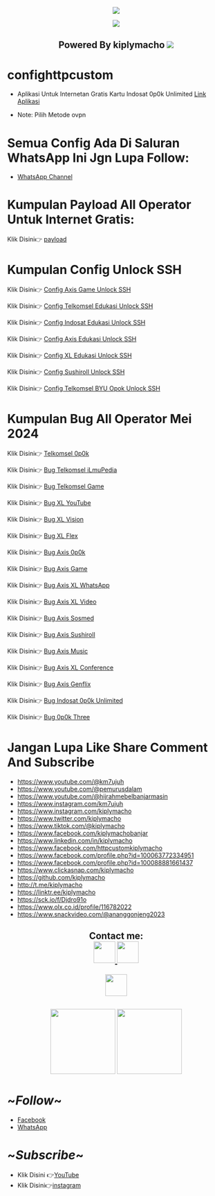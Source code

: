 <p align="center">
<img src="https://readme-typing-svg.herokuapp.com?color=%2336BCF7&center=true&vCenter=true&lines=Channel+YouTube+@km7ujuh" />
</p>

<p align="center">
<img src="https://readme-typing-svg.herokuapp.com?color=%2336BCF7&center=true&vCenter=true&lines=K+I+P+L+Y+M+A+C+H+O" />
</p>

<h2 align="center">
Powered By kiplymacho
<img src="https://img.shields.io/badge/Version-1.0.0-blue.svg"></h2>

# confighttpcustom
- Aplikasi Untuk Internetan Gratis Kartu Indosat 0p0k Unlimited
 [Link Aplikasi](https://sfile.mobi/7SMATlKVVem)

- Note:
Pilih Metode ovpn

# Semua Config Ada Di Saluran WhatsApp Ini Jgn Lupa Follow:
- [WhatsApp Channel](https://whatsapp.com/channel/0029VaaFkqtGU3BSf6gTnj2s)

# Kumpulan Payload All Operator Untuk Internet Gratis:
Klik Disini👉
[payload](https://sfile.mobi/80aBinxFscu)

# Kumpulan Config Unlock SSH

Klik Disini👉
[Config Axis Game Unlock SSH](https://youtu.be/9TITdO2-UfU)

Klik Disini👉
[Config Telkomsel Edukasi Unlock SSH](https://youtu.be/OQJfKepO4hU)

Klik Disini👉
[Config Indosat Edukasi Unlock SSH](https://youtu.be/HBC9i9z75QA)

Klik Disini👉
[Config Axis Edukasi Unlock SSH](https://youtu.be/d6chn5vTzZE)

Klik Disini👉
[Config XL Edukasi Unlock SSH](https://youtu.be/ljJVO5bPtYg)

Klik Disini👉
[Config Sushiroll Unlock SSH](https://youtu.be/R-rBfhBbm1M)

Klik Disini👉
[Config Telkomsel BYU Opok Unlock SSH](https://youtu.be/u8Y9cLIhTLs)

# Kumpulan Bug All Operator Mei 2024

Klik Disini👉
[Telkomsel 0p0k](https://sfile.mobi/bsoBOcDQqs7)

Klik Disini👉
[Bug Telkomsel iLmuPedia](https://sfile.mobi/1zgwntqWziZ)

Klik Disini👉
[Bug Telkomsel Game](https://sfile.mobi/aK4BrQxzTaX)

Klik Disini👉
[Bug XL YouTube](https://sfile.mobi/5CqyCF0fXqN)

Klik Disini👉
[Bug XL Vision](https://sfile.mobi/4MIyahZ5Uc9)

Klik Disini👉
[Bug XL Flex](https://sfile.mobi/6zwz9Ox0EEE)

Klik Disini👉
[Bug Axis 0p0k](https://sfile.mobi/9UmB4A4oiQD)

Klik Disini👉
[Bug Axis Game](https://sfile.mobi/87yA4aWGEoD)

Klik Disini👉
[Bug Axis XL WhatsApp](https://sfile.mobi/3tsxrXpcWsI)

Klik Disini👉
[Bug Axis XL Video](https://sfile.mobi/9FAASyeBgII)

Klik Disini👉
[Bug Axis Sosmed](https://sfile.mobi/2oYwS8lXnqh)

Klik Disini👉
[Bug Axis Sushiroll](https://sfile.mobi/734zt7u8daF)

Klik Disini👉
[Bug Axis Music](https://sfile.mobi/aCGBqAl8S4r)

Klik Disini👉
[Bug Axis XL Conference](https://sfile.mobi/7hQzAKqYHCw)

Klik Disini👉
[Bug Axis Genflix](https://sfile.mobi/8tIAfSK5R6g)

Klik Disini👉
[Bug Indosat 0p0k Unlimited](https://sfile.mobi/4qym6uHsreO)

Klik Disini👉
[Bug 0p0k Three](https://sfile.mobi/7pezDASeycJ)

# Jangan Lupa Like Share Comment And Subscribe
- https://www.youtube.com/@km7ujuh
- https://www.youtube.com/@pemurusdalam
- https://www.youtube.com/@hijrahmebelbanjarmasin
- https://www.instagram.com/km7ujuh
- https://www.instagram.com/kiplymacho
- https://www.twitter.com/kiplymacho
- https://www.tiktok.com/@kiplymacho
- https://www.facebook.com/kiplymachobanjar
- https://www.linkedin.com/in/kiplymacho
- https://www.facebook.com/httpcustomkiplymacho
- https://www.facebook.com/profile.php?id=100063772334951
- https://www.facebook.com/profile.php?id=100088881661437
- https://www.clickasnap.com/kiplymacho
- https://github.com/kiplymacho
- http://t.me/kiplymacho
- https://linktr.ee/kiplymacho
- https://sck.io/f/Djdro91o
- https://www.olx.co.id/profile/116782022
- https://www.snackvideo.com/@ananggonjeng2023

</p>
<div height='45' align="center">
<h2>Contact me: <br>
<a href="https://github.com/kiplymacho"> <img src="https://cdn.jsdelivr.net/npm/simple-icons@3.0.1/icons/github.svg" height='50'> </a>
<a href="https://facebook.com/kiplymachobanjar"> <img src="https://cdn.jsdelivr.net/npm/simple-icons@3.0.1/icons/facebook.svg" height='50'> </a>

<a href="https://paypal.me/kiplymacho"> <img src="https://cdn.trakteer.id/images/embed/trbtn-red-6.png" height='50'> </a>
</h2>
</div>
<h2 align="center">
<img height=150 src="https://github-readme-stats.vercel.app/api/top-langs/?username=kiplymacho&layout=compact&theme=dark">
<img height=150 src="https://github-readme-stats.vercel.app/api?username=kiplymacho&count_private=true&show_icons=true&theme=dark">
<h2 align="center">

# ~_Follow_~
- [Facebook](https://www.facebook.com/httpcustomkiplymacho/)
- [WhatsApp](https://wa.me/6285751032225)

# ~_Subscribe_~
- Klik Disini 👉[YouTube](https://www.youtube.com/@km7ujuh)
- Klik Disini👉[instagram](https://instagram.com/kiplymacho)
